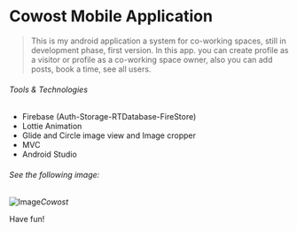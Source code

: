 # Cowost Mobile Application

> This is my android application a system for co-working spaces, still in development phase, first version.
In this app. you can create profile as a visitor or profile as a co-working space owner, also you can add posts, book a time, see all users.

###### Tools & Technologies

* Firebase (Auth-Storage-RTDatabase-FireStore)
* Lottie Animation
* Glide and Circle image view and Image cropper
* MVC
* Android Studio

###### See the following image: 

![Image](https://github.com/TawfikYasser/Project-Guidance/blob/main/Mobile%20Applications/Intermediate/Cowost%20Project/Home-Page-Cowost.png)*Cowost*

Have fun!


